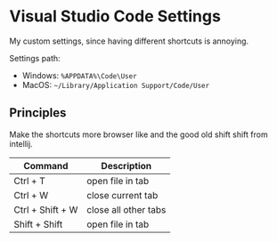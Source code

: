 # Visual Studio Code Settings

My custom settings, since having different shortcuts is annoying.

Settings path:
* Windows: `%APPDATA%\Code\User`
* MacOS: `~/Library/Application Support/Code/User`

## Principles

Make the shortcuts more browser like and the good old shift shift from intellij.

| Command          | Description          |
| ---------------- | -------------------- |
| Ctrl + T         | open file in tab     |
| Ctrl + W         | close current tab    |
| Ctrl + Shift + W | close all other tabs |
| Shift + Shift    | open file in tab     |

